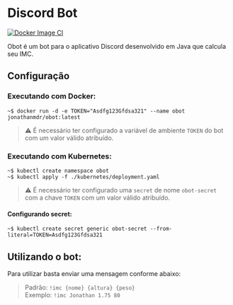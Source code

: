 # Discord Bot

[![Docker Image CI](https://github.com/jonathanmdr/bot-discord/actions/workflows/docker-image.yml/badge.svg?branch=master)](https://github.com/jonathanmdr/bot-discord/actions/workflows/docker-image.yml)

Obot  é um bot para o aplicativo Discord desenvolvido em Java que calcula seu IMC.

## Configuração

### Executando com Docker:
```
~$ docker run -d -e TOKEN="Asdfg123Gfdsa321" --name obot jonathanmdr/obot:latest
```
> :warning: É necessário ter configurado a variável de ambiente `TOKEN` do bot com um valor válido atribuído.

### Executando com Kubernetes:
```
~$ kubectl create namespace obot
~$ kubectl apply -f ./kubernetes/deployment.yaml
```
> :warning: É necessário ter configurado uma `secret` de nome `obot-secret` com a chave `TOKEN` com um valor válido atribuído.

#### Configurando secret:
```
~$ kubectl create secret generic obot-secret --from-literal=TOKEN=Asdfg123Gfdsa321
```

## Utilizando o bot:

Para utilizar basta enviar uma mensagem conforme abaixo:
> Padrão: `!imc {nome} {altura} {peso}` \
> Exemplo: `!imc Jonathan 1.75 80`